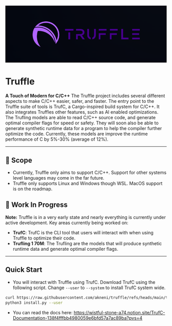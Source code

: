 ![Banner](./branding/truffle-banner.png)

# Truffle
**A Touch of Modern for C/C++**
The Truffle project includes several different aspects to make C/C++ easier, safer, and faster. The entry point to the Truffle suite of tools is TrufC, a Cargo-inspired build system for C/C++. It also integrates Truffles other features, such as AI enabled optimizations. 
The Trufling models are able to read C/C++ source code, and generate optimal compiler flags for speed or safety. They will soon also be able to generate synthetic runtime data for a program to help the compiler further optimize the code. Currently, these models are improve the runtime performance of C by 5%-30% (average of 12%).


---

## 🔭 Scope
- Currently, Truffle only aims to support C/C++. Support for other systems level languages may come in the far future. 
- Truffle only supports Linux and Windows though WSL. MacOS support is on the roadmap. 

## 🚧 Work In Progress
**Note:** Truffle is in a very early state and nearly everything is currently under active development.
Key areas currently being worked on:
- **TrufC**: TrufC is the CLI tool that users will interact with when using Truffle to optimize their code. 
- **Trufling 1 70M**: The Trufling are the models that will produce synthetic runtime data and generate optimal compiler flags.

---

## Quick Start
- You will interact with Truffle using TrufC. Download TrufC using the following script. Change `--user` to `--system` to install TrufC system wide. 
```bash
curl https://raw.githubusercontent.com/akneni/truffle/refs/heads/main/trufc/scripts/install.py -o install.py
python3 install.py --user
```
- You can read the docs here: https://wistful-stone-a74.notion.site/TrufC-Documentation-138f4fffbb4980059e6bfd57a7ac89ba?pvs=4